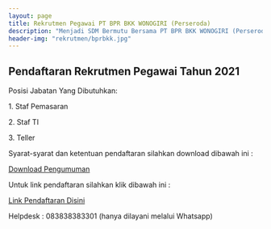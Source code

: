 ```yaml
---
layout: page
title: Rekrutmen Pegawai PT BPR BKK WONOGIRI (Perseroda)
description: "Menjadi SDM Bermutu Bersama PT BPR BKK WONOGIRI (Perseroda), Meraih Sukses Bersama, Bersama Meraih Sukes"
header-img: "rekrutmen/bprbkk.jpg"
---
```

## Pendaftaran Rekrutmen Pegawai Tahun 2021

Posisi Jabatan Yang Dibutuhkan:
<p>1. Staf Pemasaran</p>
<p>2. Staf TI</p>
<p>3. Teller </p>
Syarat-syarat dan ketentuan pendaftaran silahkan download dibawah ini :

<a href="/rekrutmen/Pengumuman/PENGUMUMAN.pdf" class="buynow btn btn-inverse btn-inverse-primary">Download Pengumuman</a>
<div class="btn--wrapper">

Untuk link pendaftaran silahkan klik dibawah ini :

<p><a href="https://bit.ly/recruitbkk" class="buynow btn btn-inverse btn-inverse-primary">Link Pendaftaran Disini</a>
<div class="btn--wrapper">

Helpdesk : 083838383301 (hanya dilayani melalui Whatsapp)
